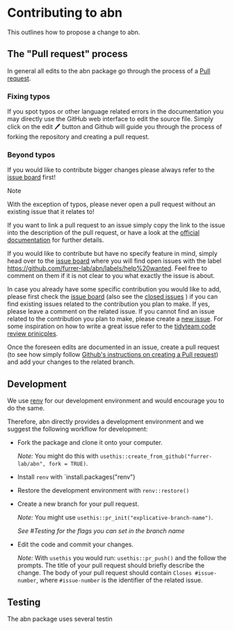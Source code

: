 # Contributing to abn

This outlines how to propose a change to abn.

## The "Pull request" process

In general all edits to the abn package go through the process of a
[Pull request](https://docs.github.com/en/pull-requests/collaborating-with-pull-requests/proposing-changes-to-your-work-with-pull-requests/creating-a-pull-request).

### Fixing typos

If you spot typos or other language related errors in the documentation you may
directly use the GitHub web interface to edit the source file.
Simply click on the edit :pen: button and Github will guide you through the
process of forking the repository and creating a pull request.

### Beyond typos

If you would like to contribute bigger changes please always refer to the
[issue board](https://github.com/furrer-lab/abn/issues) first!

> [!NOTE]
> With the exception of typos, please never open a pull request without an
> existing issue that it relates to!
>
> If you want to link a pull request to an issue simply copy the link to the
> issue into the description of the pull request, or have a look at the
> [official documentation](https://docs.github.com/en/issues/tracking-your-work-with-issues/linking-a-pull-request-to-an-issue) for further details.

If you would like to contribute but have no specify feature in mind, simply
head over to the [issue board](https://github.com/furrer-lab/abn/issues) where
you will find open issues  with the label
https://github.com/furrer-lab/abn/labels/help%20wanted.
Feel free to comment on them if it is not clear to you what exactly the issue
is about.

In case you already have some specific contribution you would like to add,
please first check the [issue board](https://github.com/furrer-lab/abn/issues)
(also see the
[closed issues](https://github.com/furrer-lab/abn/issues?q=is%3Aissue+is%3Aclosed)
) if you can find existing issues related to the contribution you plan to make.
If yes, please leave a comment on the related issue.
If you cannot find an issue related to the contribution you plan to make, please
create a [new issue](https://github.com/furrer-lab/abn/issues/new).
For some inspiration on how to write a great issue refer to the
[tidyteam code review prinicples](https://code-review.tidyverse.org/issues/).

Once the foreseen edits are documented in an issue, create
a pull request (to see how simply follow
[Github's instructions on creating a Pull request](https://docs.github.com/en/pull-requests/collaborating-with-pull-requests/proposing-changes-to-your-work-with-pull-requests/creating-a-pull-request))
and add your changes to the related branch.

## Development

We use [renv](https://rstudio.github.io/renv/index.html) for our development
environment and would encourage you to do the same.

Therefore, abn directly provides a development environment and we suggest the
following workflow for development:

*   Fork the package and clone it onto your computer.
    
    _Note:_ You might do this with `usethis::create_from_github("furrer-lab/abn", fork = TRUE)`.

*   Install `renv` with `install.packages("renv")
*   Restore the development environment with `renv::restore()`
*   Create a new branch for your pull request.
    
    _Note:_ You might use `usethis::pr_init("explicative-branch-name")`.
    
    _See #Testing for the flags you can set in the branch name_

*   Edit the code and commit your changes.
  
    _Note:_ With `usethis` you would run: `usethis::pr_push()` and the follow 
    the prompts.
    The title of your pull request should briefly describe the change.
    The body of your pull request should contain `Closes #issue-number`, where
    `#issue-number` is the identifier of the related issue.

## Testing

The abn package uses several testin
